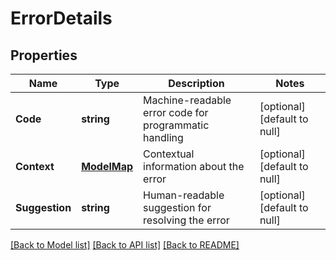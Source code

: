 # ErrorDetails

## Properties
Name | Type | Description | Notes
------------ | ------------- | ------------- | -------------
**Code** | **string** | Machine-readable error code for programmatic handling | [optional] [default to null]
**Context** | [**ModelMap**](interface{}.md) | Contextual information about the error | [optional] [default to null]
**Suggestion** | **string** | Human-readable suggestion for resolving the error | [optional] [default to null]

[[Back to Model list]](../README.md#documentation-for-models) [[Back to API list]](../README.md#documentation-for-api-endpoints) [[Back to README]](../README.md)

